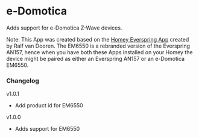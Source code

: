 # e-Domotica

Adds support for e-Domotica Z-Wave devices.

Note: This App was created based on the [Homey Everspring App](https://apps.athom.com/app/com.everspring) created by Ralf van Dooren. The EM6550 is a rebranded version of the Everspring AN157, hence when you have both these Apps installed on your Homey the device might be paired as either an Everspring AN157 or an e-Domotica EM6550.

### Changelog
v1.0.1
- Add product id for EM6550

v1.0.0
- Adds support for EM6550